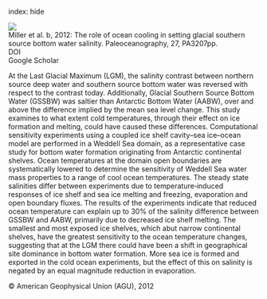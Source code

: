 index: hide

<div class="Citation">
    <div class="Citation-thumb CitationThumb-linked"  data-href="https://doi.org/10.1029/2012pa002297">
      <img src="https://static.claimspace.cloud/climate-study-static/refs/thumbs/5/Miller_et_al_2012b-thumb.png" />
    </div>

  <div class="Citation-body">
    <div class="Citation-text">Miller et al. b, 2012: The role of ocean cooling in setting glacial southern source bottom water salinity. <span class="Article-journal">Paleoceanography, </span><span class="Article-volume">27, </span>PA3207pp.</div>
    <div class="Citation-links">
      <div class="CitationLink" data-href="https://doi.org/10.1029/2012pa002297">
        <div class="CitationLink-icon CitationLink-Doi"></div>
        <div class="CitationLink-text">DOI</div>
      </div>
      <div class="CitationLink" data-href="https://scholar.google.com/scholar?q=10.1029/2012pa002297">
        <div class="CitationLink-icon CitationLink-Scholar"></div>
        <div class="CitationLink-text">Google Scholar</div>
      </div>
    </div>
  </div>
</div>

At the Last Glacial Maximum (LGM), the salinity contrast between northern source deep water and southern source bottom water was reversed with respect to the contrast today. Additionally, Glacial Southern Source Bottom Water (GSSBW) was saltier than Antarctic Bottom Water (AABW), over and above the difference implied by the mean sea level change. This study examines to what extent cold temperatures, through their effect on ice formation and melting, could have caused these differences. Computational sensitivity experiments using a coupled ice shelf cavity–sea ice–ocean model are performed in a Weddell Sea domain, as a representative case study for bottom water formation originating from Antarctic continental shelves. Ocean temperatures at the domain open boundaries are systematically lowered to determine the sensitivity of Weddell Sea water mass properties to a range of cool ocean temperatures. The steady state salinities differ between experiments due to temperature‐induced responses of ice shelf and sea ice melting and freezing, evaporation and open boundary fluxes. The results of the experiments indicate that reduced ocean temperature can explain up to 30% of the salinity difference between GSSBW and AABW, primarily due to decreased ice shelf melting. The smallest and most exposed ice shelves, which abut narrow continental shelves, have the greatest sensitivity to the ocean temperature changes, suggesting that at the LGM there could have been a shift in geographical site dominance in bottom water formation. More sea ice is formed and exported in the cold ocean experiments, but the effect of this on salinity is negated by an equal magnitude reduction in evaporation.

<div class="Citation-copy">
&copy; American Geophysical Union (AGU), 2012
</div>